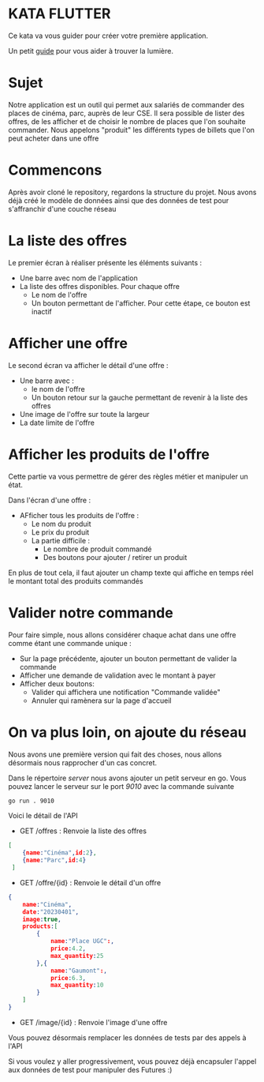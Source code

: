 # KATA FLUTTER
Ce kata va vous guider pour créer votre première application.

Un petit [guide](./cheatsheat.md) pour vous aider à trouver la lumière.

# Sujet

Notre application est un outil qui permet aux salariés de commander des places de cinéma, parc, auprès de leur CSE.
Il sera possible de lister des offres, de les afficher et de choisir le nombre de places que l'on souhaite commander.
Nous appelons "produit" les différents types de billets que l'on peut acheter dans une offre

# Commencons

Après avoir cloné le repository, regardons la structure du projet.
Nous avons déjà créé le modèle de données ainsi que des données de test pour s'affranchir d'une couche réseau

# La liste des offres

Le premier écran à réaliser présente les éléments suivants : 
* Une barre avec nom de l'application
* La liste des offres disponibles. Pour chaque offre
  * Le nom de l'offre
  * Un bouton permettant de l'afficher. Pour cette étape, ce bouton est inactif

# Afficher une offre

Le second écran va afficher le détail d'une offre : 
* Une barre avec : 
  * le nom de l'offre
  * Un bouton retour sur la gauche permettant de revenir à la liste des offres
* Une image de l'offre sur toute la largeur
* La date limite de l'offre

# Afficher les produits de l'offre

Cette partie va vous permettre de gérer des règles métier et manipuler un état.

Dans l'écran d'une offre : 
* AFficher tous les produits de l'offre : 
  * Le nom du produit
  * Le prix du produit
  * La partie difficile : 
    * Le nombre de produit commandé
    * Des boutons pour ajouter / retirer un produit

En plus de tout cela, il faut ajouter un champ texte qui affiche en temps réel le montant total des produits commandés

# Valider notre commande

Pour faire simple, nous allons considérer chaque achat dans une offre comme étant une commande unique : 
* Sur la page précédente, ajouter un bouton permettant de valider la commande
* Afficher une demande de validation avec le montant à payer
* Afficher deux boutons: 
  * Valider qui affichera une notification "Commande validée"
  * Annuler qui ramènera sur la page d'accueil

# On va plus loin, on ajoute du réseau

Nous avons une première version qui fait des choses, nous allons désormais nous rapprocher d'un cas concret.

Dans le répertoire *server* nous avons ajouter un petit serveur en go.
Vous pouvez lancer le serveur sur le port *9010* avec la commande suivante 
```bash
go run . 9010
```
Voici le détail de l'API
* GET /offres : Renvoie la liste des offres
```json
[
    {name:"Cinéma",id:2},
    {name:"Parc",id:4}
 ]
```
* GET /offre/{id} : Renvoie le détail d'un offre 
```json 
{
    name:"Cinéma",
    date:"20230401",
    image:true,
    products:[
        {
            name:"Place UGC":,
            price:4.2,
            max_quantity:25
        },{
            name:"Gaumont":,
            price:6.3,
            max_quantity:10
        }
    ]
}
```
* GET /image/{id} : Renvoie l'image d'une offre

Vous pouvez désormais remplacer les données de tests par des appels à l'API

Si vous voulez y aller progressivement, vous pouvez déjà encapsuler l'appel aux données de test pour manipuler des Futures :)